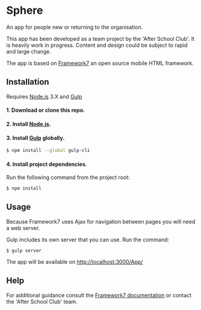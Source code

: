 # Sphere

An app for people new or returning to the organisation. 

This app has been developed as a team project by the 'After School Club'. It is heavily work in progress. Content and design could be subject to rapid and large change. 

The app is based on <a href="https://framework7.io/">Framework7</a> an open source mobile HTML framework.

## Installation

Requires <a href="https://nodejs.org/en/">Node.js</a> 3.X and <a href="http://gulpjs.com/">Gulp</a>

#### 1. Download or clone this repo.

#### 2. Install <a href="https://nodejs.org/en/">Node.js</a>.

#### 3. Install <a href="http://gulpjs.com/">Gulp</a> globally.

```sh
$ npm install --global gulp-cli
```

#### 4. Install project dependencies.

Run the following command from the project root:

```sh
$ npm install
```


## Usage

Because Framework7 uses Ajax for navigation between pages you will need a web server. 

Gulp includes its own server that you can use. Run the command:

```
$ gulp server
```

The app will be available on <a href="http://localhost:3000/App/">http://localhost:3000/App/</a>

## Help

For additional guidance consult the <a href="http://framework7.io/docs/">Framework7 documentation</a> or contact the 'After School Club' team. 
